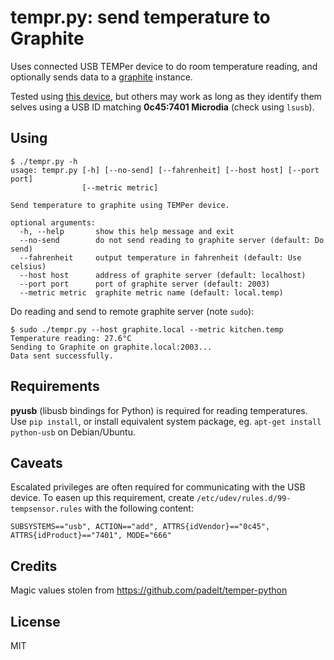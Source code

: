 # tempr.py: send temperature to Graphite

Uses connected USB TEMPer device to do room temperature reading, and optionally
sends data to a [graphite][] instance.

Tested using [this device][], but others may work as long as they identify them
selves using a USB ID matching **0c45:7401 Microdia** (check using `lsusb`).


## Using
```
$ ./tempr.py -h
usage: tempr.py [-h] [--no-send] [--fahrenheit] [--host host] [--port port]
                [--metric metric]

Send temperature to graphite using TEMPer device.

optional arguments:
  -h, --help       show this help message and exit
  --no-send        do not send reading to graphite server (default: Do send)
  --fahrenheit     output temperature in fahrenheit (default: Use celsius)
  --host host      address of graphite server (default: localhost)
  --port port      port of graphite server (default: 2003)
  --metric metric  graphite metric name (default: local.temp)
```

Do reading and send to remote graphite server (note `sudo`):
```
$ sudo ./tempr.py --host graphite.local --metric kitchen.temp
Temperature reading: 27.6°C
Sending to Graphite on graphite.local:2003...
Data sent successfully.
```


## Requirements
**pyusb** (libusb bindings for Python) is required for reading temperatures.
Use `pip install`, or install equivalent system package, eg. `apt-get install
python-usb` on Debian/Ubuntu.


## Caveats
Escalated privileges are often required for communicating with the USB device.
To easen up this requirement, create `/etc/udev/rules.d/99-tempsensor.rules`
with the following content:

```
SUBSYSTEMS=="usb", ACTION=="add", ATTRS{idVendor}=="0c45", ATTRS{idProduct}=="7401", MODE="666"
```


## Credits
Magic values stolen from https://github.com/padelt/temper-python


## License
MIT


[graphite]: http://graphite.readthedocs.org/
[this device]: http://www.dx.com/p/temper-usb-thermometer-temperature-recorder-for-pc-laptop-81105
